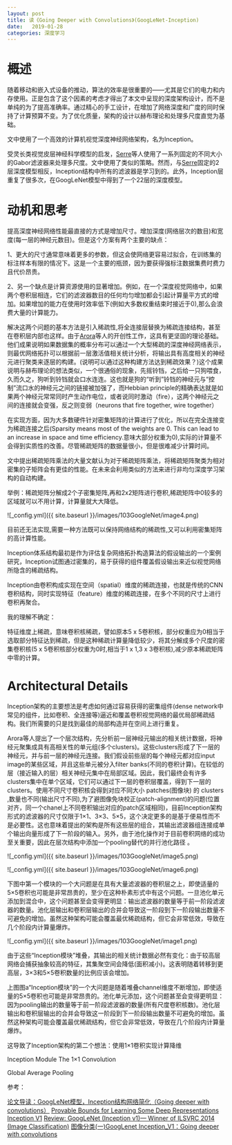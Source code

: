 ```yaml
---
layout: post
title: 读《Going Deeper with Convolutions》(GoogLeNet-Inception)
date:   2019-01-28
categories: 深度学习
---  
```


# 概述  

随着移动和嵌入式设备的推动，算法的效率是很重要的——尤其是它们的电力和内存使用。正是包含了这个因素的考虑才得出了本文中呈现的深度架构设计，而不是单纯的为了提高准确率。通过精心的手工设计，在增加了网络深度和广度的同时保持了计算预算不变。为了优化质量，架构的设计以赫布理论和处理多尺度直觉为基础。   

文中使用了一个高效的计算机视觉深度神经网络架构，名为Inception。  

受灵长类视觉皮层神经科学模型的启发，[Serre](https://mcgovern.mit.edu/wp-content/uploads/2019/01/04069258.pdf)等人使用了一系列固定的不同大小的Gabor滤波器来处理多尺度。文中使用了类似的策略。然而，与[Serre](https://mcgovern.mit.edu/wp-content/uploads/2019/01/04069258.pdf)固定的2层深度模型相反，Inception结构中所有的滤波器是学习到的。此外，Inception层重复了很多次，在GoogLeNet模型中得到了一个22层的深度模型。


# 动机和思考  

提高深度神经网络性能最直接的方式是增加尺寸。增加深度(网络层次的数目)和宽度(每一层的神经元数目)。但是这个方案有两个主要的缺点：   

1、更大的尺寸通常意味着更多的参数，但这会使网络更容易过拟合，在训练集的标注样本有限的情况下。这是一个主要的瓶颈，因为要获得强标注数据集费时费力且代价昂贵。  

2、另一个缺点是计算资源使用的显著增加。例如，在一个深度视觉网络中，如果两个卷积层相连，它们的滤波器数目的任何均匀增加都会引起计算量平方式的增加。如果增加的能力在使用时效率低下(例如大多数权重结束时接近于0),那么会浪费大量的计算能力。  

解决这两个问题的基本方法是引入稀疏性,将全连接层替换为稀疏连接结构，甚至在卷积层内部也这样。由于[Arora](https://arxiv.org/abs/1310.6343)等人的开创性工作，这具有更坚固的理论基础。他们成果说明如果数据集的概率分布可以通过一个大型稀疏的深度神经网络表示，则最优网络拓扑可以根据前一层激活值相关统计分析，将输出具有高度相关的神经元进行聚类来逐层的构建。(说明可以通过这种构建方法达到稀疏效果？)这个成果说明与赫布理论的想法类似，一个很通俗的现象，先摇铃铛，之后给一只狗喂食，久而久之，狗听到铃铛就会口水连连。这也就是狗的“听到”铃铛的神经元与“控制”流口水的神经元之间的链接被加强了，而Hebbian principle的精确表达就是如果两个神经元常常同时产生动作电位，或者说同时激动（fire），这两个神经元之间的连接就会变强，反之则变弱（neurons that fire together, wire together）

在实现方面，因为大多数硬件针对密集矩阵的计算进行了优化，所以在完全连接变为稀疏连接之后(Sparsity means most of the weights are 0. This can lead to an increase in space and time efficiency.意味大部分权重为0),实际的计算量不会得到实质性的改善。尽管稀疏矩阵的数据量很小，但是很难减少计算时间。  

文中提出稀疏矩阵乘法的大量文献认为对于稀疏矩阵乘法，将稀疏矩阵聚类为相对密集的子矩阵会有更佳的性能。在未来会利用类似的方法来进行非均匀深度学习架构的自动构建。

举例：稀疏矩阵分解成2个子密集矩阵,再和2x2矩阵进行卷积,稀疏矩阵中0较多的区域就可以不用计算，计算量就大大降低。  

![_config.yml]({{ site.baseurl }}/images/103GoogleNet/image4.png)   

目前还无法实现,需要一种方法既可以保持网络结构的稀疏性,又可以利用密集矩阵的高计算性能。    

Inception体系结构最初是作为评估复杂网络拓扑构造算法的假设输出的一个案例研究，Inception试图通过密集的，易于获得的组件覆盖假设输出来近似视觉网络所隐含的稀疏结构。

Inception由卷积构成实现在空间（spatial）维度的稀疏连接，也就是传统的CNN卷积结构，同时实现特征（feature）维度的稀疏连接，在多个不同的尺寸上进行卷积再聚合。

我的理解不确定：  

特征维度上稀疏，意味卷积核稀疏，譬如原本5 x 5卷积核，部分权重应为0相当于选取部分特征达到稀疏，但是这种稀疏计算量降低较少，将其分解成多个尺度的密集卷积核(5 x 5卷积核部分权重为0时,相当于1 x 1,3 x 3卷积核),减少原本稀疏矩阵中零的计算。


# Architectural Details   

Inception架构的主要想法是考虑如何通过容易获得的密集组件(dense network中常见的组件，比如卷积、全连接等)逼近和覆盖卷积视觉网络的最优局部稀疏结构。我们所需要的只是找到最佳的局部构造并在空间上进行重复。   

Arora等人提出了一个层次结构，先分析前一层神经元输出的相关统计数据，将神经元聚集成具有高相关性的单元组(多个clusters)。这些clusters形成了下一层的神经元，并与前一层的神经元连接。我们假设前些层的每个神经元都对应input image的某些区域，并且这些单元被分入filter banks(不同的卷积计算)。在较低的层（接近输入的层）相关神经元集中在局部区域。因此，我们最终会有许多clusters集中在单个区域，它们可以通过下一层的卷积层覆盖，得到下一层的clusters。使用不同尺寸卷积核会得到对应不同大小 patches(图像块) 的 clusters ,数量也不同(输出尺寸不同),为了避图像免块校正(patch-alignment)的问题(位置对齐，同一个chanel上不同卷积输出对应的patch区域相同)，目前Inception架构形式的滤波器的尺寸仅限于1×1、3×3、5×5，这个决定更多的是基于便易性而不是必要性。这也意味着提出的架构是所有这些层的组合，其输出滤波器组连接成单个输出向量形成了下一阶段的输入。另外，由于池化操作对于目前卷积网络的成功至关重要，因此在层次结构中添加一个pooling替代的并行池化路径 。   


![_config.yml]({{ site.baseurl }}/images/103GoogleNet/image5.png)  

![_config.yml]({{ site.baseurl }}/images/103GoogleNet/image6.png)   


下图中第一个模块的一个大问题是在具有大量滤波器的卷积层之上，即使适量的5×5卷积也可能是非常昂贵的，至少在这种朴素形式中有这个问题。一旦池化单元添加到混合中，这个问题甚至会变得更明显：输出滤波器的数量等于前一阶段滤波器的数量。池化层输出和卷积层输出的合并会导致这一阶段到下一阶段输出数量不可避免的增加。虽然这种架构可能会覆盖最优稀疏结构，但它会非常低效，导致在几个阶段内计算量爆炸。

![_config.yml]({{ site.baseurl }}/images/103GoogleNet/image1.png) 

由于这些“Inception模块”堆叠，其输出的相关统计数据必然有变化：由于较高层网络会捕获抽象较高的特征，其集聚空间会降低(面积减小)。这表明随着转移到更高层，3×3和5×5卷积数量的比例应该会增加。

上图图a“Inception模块”的一个大问题是随着堆叠channel维度不断增加，即使适量的5×5卷积也可能是非常昂贵的。池化单元添加，这个问题甚至会变得更明显：因为pooling输出的数量等于前一阶段滤波器的数量(所有尺度卷积核数)。池化层输出和卷积层输出的合并会导致这一阶段到下一阶段输出数量不可避免的增加。虽然这种架构可能会覆盖最优稀疏结构，但它会非常低效，导致在几个阶段内计算量爆炸。   

这导致了Inception架构的第二个想法：使用1×1卷积实现计算降维  






Inception Module
The 1×1 Convolution

Global Average Pooling


参考：

[论文导读：GoogLeNet模型，Inception结构网络简化（Going deeper with convolutions）](https://blog.csdn.net/FJY_sunshine/article/details/82775583)
[Provable Bounds for Learning Some Deep Representations](https://arxiv.org/abs/1310.6343)  
[Inception V1](https://www.jianshu.com/p/22e3af789f4e)
[Review: GoogLeNet (Inception v1)— Winner of ILSVRC 2014 (Image Classification)](https://medium.com/coinmonks/paper-review-of-googlenet-inception-v1-winner-of-ilsvlc-2014-image-classification-c2b3565a64e7)
[图像分类(一)GoogLenet Inception_V1：Going deeper with convolutions](https://www.cnblogs.com/Lilu-1226/p/10588058.html])